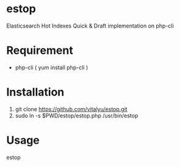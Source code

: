 # estop
Elasticsearch Hot Indexes
Quick & Draft implementation on php-cli

# Requirement
* php-cli ( yum install php-cli )

# Installation
1) git clone https://github.com/vitalyu/estop.git
2) sudo ln -s $PWD/estop/estop.php /usr/bin/estop

# Usage
estop
